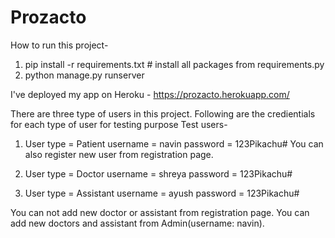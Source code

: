 # Prozacto

How to run this project-

1. pip install -r requirements.txt # install all packages from requirements.py
2. python manage.py runserver

I've deployed my app on Heroku - https://prozacto.herokuapp.com/

There are three type of users in this project. Following are the credientials for each type of user for testing purpose
Test users-
1) User type = Patient
   username = navin
   password = 123Pikachu#
   You can also register new user from registration page.

2) User type = Doctor
  username = shreya
  password = 123Pikachu#
 
3) User type = Assistant
  username = ayush
  password = 123Pikachu#
  
 You can not add new doctor or assistant from registration page. You can add new doctors and assistant from Admin(username: navin). 
